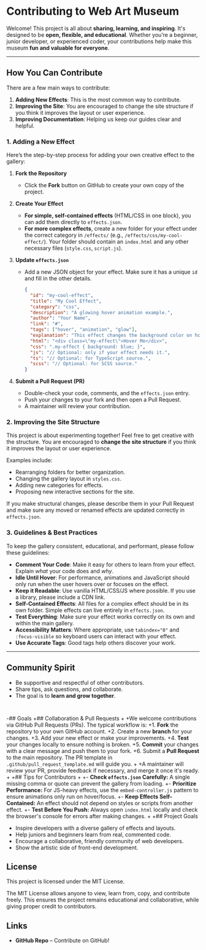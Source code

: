 # Contributing to Web Art Museum 

Welcome! This project is all about **sharing, learning, and inspiring**. It's designed to be **open, flexible, and educational**. Whether you’re a beginner, junior developer, or experienced coder, your contributions help make this museum **fun and valuable for everyone**.

---

## How You Can Contribute

There are a few main ways to contribute:

1.  **Adding New Effects**: This is the most common way to contribute.
2.  **Improving the Site**: You are encouraged to change the site structure if you think it improves the layout or user experience.
3.  **Improving Documentation**: Helping us keep our guides clear and helpful.

### 1. Adding a New Effect

Here’s the step-by-step process for adding your own creative effect to the gallery:

1.  **Fork the Repository**
    - Click the **Fork** button on GitHub to create your own copy of the project.

2.  **Create Your Effect**
    - **For simple, self-contained effects** (HTML/CSS in one block), you can add them directly to `effects.json`.
    - **For more complex effects**, create a new folder for your effect under the correct category in `/effects/` (e.g., `/effects/css/my-cool-effect/`). Your folder should contain an `index.html` and any other necessary files (`style.css`, `script.js`).

3.  **Update `effects.json`**
    - Add a new JSON object for your effect. Make sure it has a unique `id` and fill in the other details.

      ```json
      {
        "id": "my-cool-effect",
        "title": "My Cool Effect",
        "category": "css",
        "description": "A glowing hover animation example.",
        "author": "Your Name",
        "link": "#",
        "tags": ["hover", "animation", "glow"],
        "explanation": "This effect changes the background color on hover...",
        "html": "<div class=\"my-effect\">Hover Me</div>",
        "css": ".my-effect { background: blue; }",
        "js": "// Optional: only if your effect needs it.",
        "ts": "// Optional: for TypeScript source.",
        "scss": "// Optional: for SCSS source."
      }
      ```

4.  **Submit a Pull Request (PR)**
    - Double-check your code, comments, and the `effects.json` entry.
    - Push your changes to your fork and then open a Pull Request.
    - A maintainer will review your contribution.

### 2. Improving the Site Structure

This project is about experimenting together! Feel free to get creative with the structure. You are encouraged to **change the site structure** if you think it improves the layout or user experience.

Examples include:
- Rearranging folders for better organization.
- Changing the gallery layout in `styles.css`.
- Adding new categories for effects.
- Proposing new interactive sections for the site.

If you make structural changes, please describe them in your Pull Request and make sure any moved or renamed effects are updated correctly in `effects.json`.

### 3. Guidelines & Best Practices

To keep the gallery consistent, educational, and performant, please follow these guidelines:

-   **Comment Your Code**: Make it easy for others to learn from your effect. Explain *what* your code does and *why*.
-   **Idle Until Hover**: For performance, animations and JavaScript should only run when the user hovers over or focuses on the effect.
-   **Keep it Readable**: Use vanilla HTML/CSS/JS where possible. If you use a library, please include a CDN link.
-   **Self-Contained Effects**: All files for a complex effect should be in its own folder. Simple effects can live entirely in `effects.json`.
-   **Test Everything**: Make sure your effect works correctly on its own and within the main gallery.
-   **Accessibility Matters**: Where appropriate, use `tabindex="0"` and `:focus-visible` so keyboard users can interact with your effect.
-   **Use Accurate Tags**: Good tags help others discover your work.

---

##  Community Spirit

- Be supportive and respectful of other contributors.
- Share tips, ask questions, and collaborate.
- The goal is to **learn and grow together**.

```


```

-## Goals
+## Collaboration & Pull Requests
+
+We welcome contributions via GitHub Pull Requests (PRs). The typical workflow is:
+1.  **Fork** the repository to your own GitHub account.
+2.  Create a new **branch** for your changes.
+3.  Add your new effect or make your improvements.
+4.  **Test** your changes locally to ensure nothing is broken.
+5.  **Commit** your changes with a clear message and push them to your fork.
+6.  Submit a **Pull Request** to the main repository. The PR template in `.github/pull_request_template.md` will guide you.
+
+A maintainer will review your PR, provide feedback if necessary, and merge it once it's ready.
+
+## Tips for Contributors
+
+-   **Check `effects.json` Carefully:** A single missing comma or quote can prevent the gallery from loading.
+-   **Prioritize Performance:** For JS-heavy effects, use the `embed-controller.js` pattern to ensure animations only run on hover/focus.
+-   **Keep Effects Self-Contained:** An effect should not depend on styles or scripts from another effect.
+-   **Test Before You Push:** Always open `index.html` locally and check the browser's console for errors after making changes.
+
+## Project Goals

-   Inspire developers with a diverse gallery of effects and layouts.
-   Help juniors and beginners learn from real, commented code.
-   Encourage a collaborative, friendly community of web developers.
-   Show the artistic side of front-end development.

## License

This project is licensed under the MIT License.

The MIT License allows anyone to view, learn from, copy, and contribute freely. This ensures the project remains educational and collaborative, while giving proper credit to contributors.

## Links

-   **GitHub Repo** – Contribute on GitHub!


